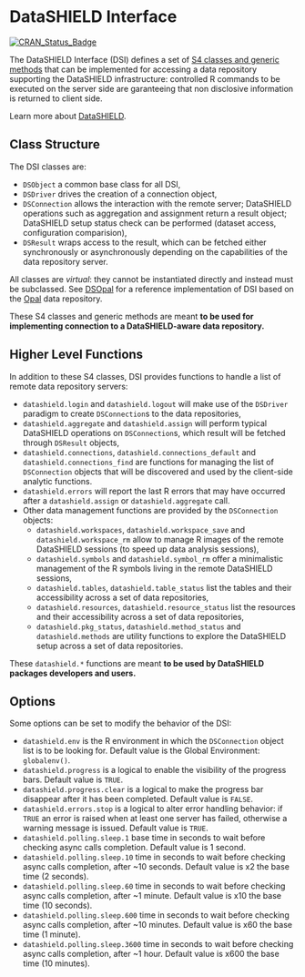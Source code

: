 # DataSHIELD Interface

[![CRAN_Status_Badge](http://www.r-pkg.org/badges/version/DSI)](https://cran.r-project.org/package=DSI)

The DataSHIELD Interface (DSI) defines a set of [S4 classes and generic methods](http://adv-r.had.co.nz/S4.html) 
that can be implemented for accessing a data repository supporting the DataSHIELD infrastructure: controlled 
R commands to be executed on the server side are garanteeing that non disclosive information is returned 
to client side.

Learn more about [DataSHIELD](http://www.datashield.ac.uk/).

## Class Structure

The DSI classes are:

* `DSObject` a common base class for all DSI,
* `DSDriver` drives the creation of a connection object,
* `DSConnection` allows the interaction with the remote server; DataSHIELD operations such as 
aggregation and assignment return a result object; DataSHIELD setup status check can be performed (dataset access, 
configuration comparision),
* `DSResult` wraps access to the result, which can be fetched either synchronously or asynchronously 
depending on the capabilities of the data repository server.

All classes are *virtual*: they cannot be instantiated directly and instead must be subclassed. See [DSOpal](https://github.com/datashield/DSOpal) for a reference implementation of DSI based on the 
[Opal](https://www.obiba.org/pages/products/opal/) data repository.

These S4 classes and generic methods are meant **to be used for implementing connection to a DataSHIELD-aware data repository.**

## Higher Level Functions

In addition to these S4 classes, DSI provides functions to handle a list of remote data repository servers:

* `datashield.login` and `datashield.logout` will make use of the `DSDriver` paradigm to create `DSConnection`s
to the data repositories,
* `datashield.aggregate` and `datashield.assign` will perform typical DataSHIELD operations on `DSConnection`s, 
which result will be fetched through `DSResult` objects,
* `datashield.connections`, `datashield.connections_default` and `datashield.connections_find` are functions
for managing the list of `DSConnection` objects that will be discovered and used by the client-side analytic functions.
* `datashield.errors` will report the last R errors that may have occurred after a `datashield.assign` or `datashield.aggregate` call.
* Other data management functions are provided by the `DSConnection` objects:
  * `datashield.workspaces`, `datashield.workspace_save` and `datashield.workspace_rm` allow to manage R images 
  of the remote DataSHIELD sessions (to speed up data analysis sessions),
  * `datashield.symbols` and `datashield.symbol_rm` offer a minimalistic management of the R symbols living in 
  the remote DataSHIELD sessions,
  * `datashield.tables`, `datashield.table_status` list the tables and their accessibility across a set of data repositories,
  * `datashield.resources`, `datashield.resource_status` list the resources and their accessibility across a set of data repositories, 
  * `datashield.pkg_status`, `datashield.method_status` and `datashield.methods` are 
  utility functions to explore the DataSHIELD setup across a set of data repositories.

These `datashield.*` functions are meant **to be used by DataSHIELD packages developers and users.**
  
## Options

Some options can be set to modify the behavior of the DSI:

* `datashield.env` is the R environment in which the `DSConnection` object list is to be looking for. Default value is the Global Environment: `globalenv()`.
* `datashield.progress` is a logical to enable the visibility of the progress bars. Default value is `TRUE`.
* `datashield.progress.clear` is a logical to make the progress bar disappear after it has been completed. Default value is `FALSE`.
* `datashield.errors.stop` is a logical to alter error handling behavior: if `TRUE` an error is raised when at least one server has failed, otherwise a warning message is issued. Default value is `TRUE`.
* `datashield.polling.sleep.1` base time in seconds to wait before checking async calls completion. Default value is 1 second.
* `datashield.polling.sleep.10` time in seconds to wait before checking async calls completion, after ~10 seconds. Default value is x2 the base time (2 seconds).
* `datashield.polling.sleep.60` time in seconds to wait before checking async calls completion, after ~1 minute. Default value is x10 the base time (10 seconds).
* `datashield.polling.sleep.600` time in seconds to wait before checking async calls completion, after ~10 minutes. Default value is x60 the base time (1 minute).
* `datashield.polling.sleep.3600` time in seconds to wait before checking async calls completion, after ~1 hour. Default value is x600 the base time (10 minutes).